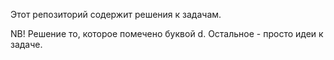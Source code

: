  Этот репозиторий содержит решения к задачам.
 
 NB! Решение то, которое помечено буквой d. Остальное - просто идеи к задаче.
